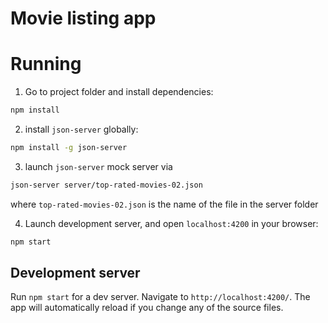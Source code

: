 # Movie listing app

# Running

1. Go to project folder and install dependencies:
 ```bash
 npm install
 ```
 
2. install `json-server` globally:

```bash
npm install -g json-server
```

3. launch `json-server` mock server via

```bash
json-server server/top-rated-movies-02.json
```
where `top-rated-movies-02.json` is the name of the file in the server folder

4. Launch development server, and open `localhost:4200` in your browser:
 ```bash
 npm start
 ```


## Development server

Run `npm start` for a dev server. Navigate to `http://localhost:4200/`. The app will automatically reload if you change
any of the source files.
